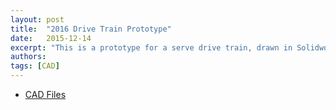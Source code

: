 ```yaml
---
layout: post
title:  "2016 Drive Train Prototype"
date:   2015-12-14
excerpt: "This is a prototype for a serve drive train, drawn in Solidworks in the Preseason of 2015-2016."
authors:
tags: [CAD]
---
```

<ul style="text-align:left">
  <li><a href="https://drive.google.com/file/d/0B1mY_tKJJYOXZU1hSzVVclB5dW8/view?usp=sharing" target="\_blank">CAD Files</a></li>
</ul>
